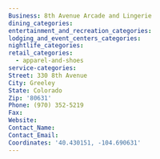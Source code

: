 ```yaml
---
Business: 8th Avenue Arcade and Lingerie
dining_categories:
entertainment_and_recreation_categories:
lodging_and_event_centers_categories:
nightlife_categories:
retail_categories:
  - apparel-and-shoes
service-categories:
Street: 330 8th Avenue
City: Greeley
State: Colorado
Zip: '80631'
Phone: (970) 352-5219
Fax:
Website:
Contact_Name:
Contact_Email:
Coordinates: '40.430151, -104.690631'
---
```



